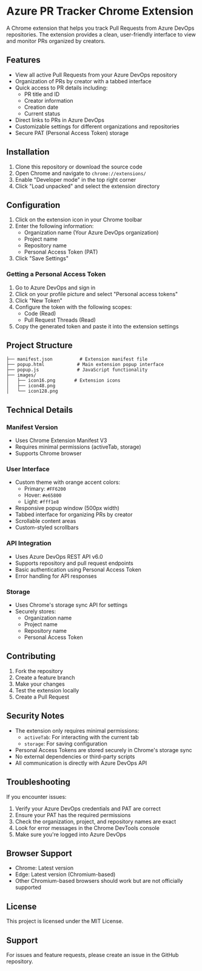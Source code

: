 # Azure PR Tracker Chrome Extension

A Chrome extension that helps you track Pull Requests from Azure DevOps repositories. The extension provides a clean, user-friendly interface to view and monitor PRs organized by creators.

## Features

- View all active Pull Requests from your Azure DevOps repository
- Organization of PRs by creator with a tabbed interface
- Quick access to PR details including:
  - PR title and ID
  - Creator information
  - Creation date
  - Current status
- Direct links to PRs in Azure DevOps
- Customizable settings for different organizations and repositories
- Secure PAT (Personal Access Token) storage

## Installation

1. Clone this repository or download the source code
2. Open Chrome and navigate to `chrome://extensions/`
3. Enable "Developer mode" in the top right corner
4. Click "Load unpacked" and select the extension directory

## Configuration

1. Click on the extension icon in your Chrome toolbar
2. Enter the following information:
   - Organization name (Your Azure DevOps organization)
   - Project name
   - Repository name
   - Personal Access Token (PAT)
3. Click "Save Settings"

### Getting a Personal Access Token

1. Go to Azure DevOps and sign in
2. Click on your profile picture and select "Personal access tokens"
3. Click "New Token"
4. Configure the token with the following scopes:
   - Code (Read)
   - Pull Request Threads (Read)
5. Copy the generated token and paste it into the extension settings

## Project Structure

```
├── manifest.json          # Extension manifest file
├── popup.html            # Main extension popup interface
├── popup.js              # JavaScript functionality
├── images/              
│   ├── icon16.png       # Extension icons
│   ├── icon48.png
│   └── icon128.png
```

## Technical Details

### Manifest Version
- Uses Chrome Extension Manifest V3
- Requires minimal permissions (activeTab, storage)
- Supports Chrome browser

### User Interface
- Custom theme with orange accent colors:
  - Primary: `#FF6200`
  - Hover: `#e65800`
  - Light: `#fff1e8`
- Responsive popup window (500px width)
- Tabbed interface for organizing PRs by creator
- Scrollable content areas
- Custom-styled scrollbars

### API Integration
- Uses Azure DevOps REST API v6.0
- Supports repository and pull request endpoints
- Basic authentication using Personal Access Token
- Error handling for API responses

### Storage
- Uses Chrome's storage sync API for settings
- Securely stores:
  - Organization name
  - Project name
  - Repository name
  - Personal Access Token

## Contributing

1. Fork the repository
2. Create a feature branch
3. Make your changes
4. Test the extension locally
5. Create a Pull Request

## Security Notes

- The extension only requires minimal permissions:
  - `activeTab`: For interacting with the current tab
  - `storage`: For saving configuration
- Personal Access Tokens are stored securely in Chrome's storage sync
- No external dependencies or third-party scripts
- All communication is directly with Azure DevOps API

## Troubleshooting

If you encounter issues:

1. Verify your Azure DevOps credentials and PAT are correct
2. Ensure your PAT has the required permissions
3. Check the organization, project, and repository names are exact
4. Look for error messages in the Chrome DevTools console
5. Make sure you're logged into Azure DevOps

## Browser Support

- Chrome: Latest version
- Edge: Latest version (Chromium-based)
- Other Chromium-based browsers should work but are not officially supported

## License

This project is licensed under the MIT License.

## Support

For issues and feature requests, please create an issue in the GitHub repository.